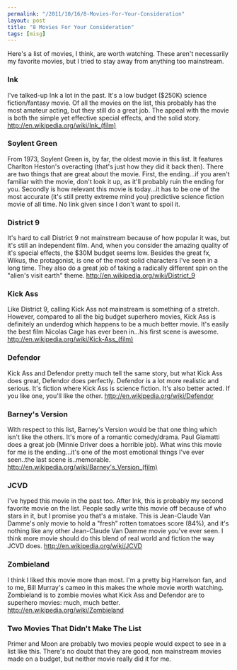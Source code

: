 ```yaml
---
permalink: "/2011/10/16/8-Movies-For-Your-Consideration"
layout: post
title: "8 Movies For Your Consideration"
tags: [misg]
---
```

 
Here's a list of movies, I think, are worth watching. These aren't necessarily my favorite movies, but I tried to stay away from anything too mainstream.

### Ink
I've talked-up Ink a lot in the past. It's a low budget ($250K) science fiction/fantasy movie. Of all the movies on the list, this probably has the most amateur acting, but they still do a great job. The appeal with the movie is both the simple yet effective special effects, and the solid story. <http://en.wikipedia.org/wiki/Ink_(film)>

### Soylent Green
From 1973, Soylent Green is, by far, the oldest movie in this list. It features Charlton Heston's overacting (that's just how they did it back then). There are two things that are great about the movie. First, the ending...if you aren't familiar with the movie, don't look it up, as it'll probably ruin the ending for you. Secondly is how relevant this movie is today...it has to be one of the most accurate (it's still pretty extreme mind you) predictive science fiction movie of all time. No link given since I don't want to spoil it.

### District 9
It's hard to call District 9 not mainstream because of how popular it was, but it's still an independent film. And, when you consider the amazing quality of it's special effects, the $30M budget seems low. Besides the great fx, Wikus, the protagonist, is one of the most solid characters I've seen in a long time. They also do a great job of taking a radically different spin on the "alien's visit earth" theme. <http://en.wikipedia.org/wiki/District_9>

### Kick Ass
Like District 9, calling Kick Ass not mainstream is something of a stretch. However, compared to all the big budget superhero movies, Kick Ass is definitely an underdog which happens to be a much better movie. It's easily the best film Nicolas Cage has ever been in...his first scene is awesome. <http://en.wikipedia.org/wiki/Kick-Ass_(film)>

### Defendor
Kick Ass and Defendor pretty much tell the same story, but what Kick Ass does great, Defendor does perfectly. Defendor is a lot more realistic and serious. It's fiction where Kick Ass is science fiction. It's also better acted. If you like one, you'll like the other. <http://en.wikipedia.org/wiki/Defendor>

### Barney's Version
With respect to this list, Barney's Version would be that one thing which isn't like the others. It's more of a romantic comedy/drama. Paul Giamatti does a great job (Minnie Driver does a horrible job). What wins this movie for me is the ending...it's one of the most emotional things I've ever seen..the last scene is..memorable. <http://en.wikipedia.org/wiki/Barney's_Version_(film)>

### JCVD
I've hyped this movie in the past too. After Ink, this is probably my second favorite movie on the list. People sadly write this movie off because of who stars in it, but I promise you that's a mistake. This is Jean-Claude Van Damme's only movie to hold a "fresh" rotten tomatoes score (84%), and it's nothing like any other Jean-Claude Van Damme movie you've ever seen. I think more movie should do this blend of real world and fiction the way JCVD does. <http://en.wikipedia.org/wiki/JCVD>

### Zombieland
I think I liked this movie more than most. I'm a pretty big Harrelson fan, and to me, Bill Murray's cameo in this makes the whole movie worth watching. Zombieland is to zombie movies what Kick Ass and Defendor are to superhero movies: much, much better. <http://en.wikipedia.org/wiki/Zombieland>


### Two Movies That Didn't Make The List
Primer and Moon are probably two movies people would expect to see in a list like this. There's no doubt that they are good, non mainstream movies made on a budget, but neither movie really did it for me.

